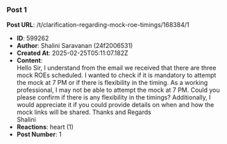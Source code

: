 ### Post 1
**Post URL**: /t/clarification-regarding-mock-roe-timings/168384/1
- **ID**: 599262
- **Author**: Shalini Saravanan (24f2006531)
- **Created At**: 2025-02-25T05:11:07.182Z
- **Content**:  
  Hello Sir,
I understand from the email we received that there are three mock ROEs scheduled. I wanted to check if it is mandatory to attempt the mock at 7 PM or if there is flexibility in the timing. As a working professional, I may not be able to attempt the mock at 7 PM.
Could you please confirm if there is any flexibility in the timings? Additionally, I would appreciate it if you could provide details on when and how the mock links will be shared.
Thanks and Regards<br>
Shalini
- **Reactions**: heart (1)
- **Post Number**: 1

